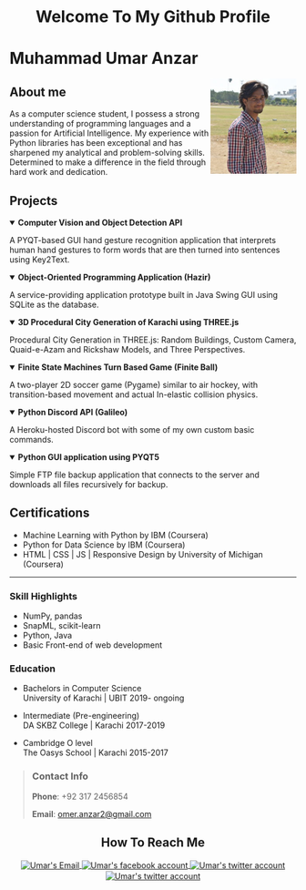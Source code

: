 <h1 align="center">Welcome To My Github Profile</h1>

# Muhammad Umar Anzar

<img align="right" width="30%" alt="my profile picture" src="images_icons/me.jpg">

## About me
As a computer science student, I possess a strong understanding of programming languages and a passion for Artificial Intelligence. My experience with Python libraries has been exceptional and has sharpened my analytical and problem-solving skills. Determined to make a difference in the field through hard work and dedication.

## Projects

<details open>
  <summary><b>Computer Vision and Object Detection API</b></summary>
  <p>A PYQT-based GUI hand gesture recognition application that interprets human hand gestures to form words that are then turned into sentences using Key2Text.</p>
</details>

<details open>
  <summary><b>Object-Oriented Programming Application (Hazir)</b></summary>
  <p>A service-providing application prototype built in Java Swing GUI using SQLite as the database.</p>
</details>

<details open>
  <summary><b>3D Procedural City Generation of Karachi using THREE.js </b></summary>
  <p>Procedural City Generation in THREE.js: Random Buildings, Custom Camera, Quaid-e-Azam and Rickshaw Models, and Three Perspectives.</p>
</details>

<details open>
  <summary><b>Finite State Machines Turn Based Game (Finite Ball)</b></summary>
  <p>A two-player 2D soccer game (Pygame) similar to air hockey, with transition-based movement and actual In-elastic collision physics.</p>
</details>

<details open>
  <summary><b>Python Discord API (Galileo)</b></summary>
  <p>A Heroku-hosted Discord bot with some of my own custom basic commands.</p>
</details>

<details open>
  <summary><b>Python GUI application using PYQT5</b></summary>
  <p>Simple FTP file backup application that connects to the server and downloads all files recursively for backup.</p>
</details>

## Certifications

- Machine Learning with Python by IBM (Coursera)
- Python for Data Science by IBM (Coursera)
- HTML | CSS | JS | Responsive Design by University of Michigan (Coursera)


<hr>

### Skill Highlights
- NumPy, pandas
- SnapML, scikit-learn 
- Python, Java
- Basic Front-end of web development

### Education
- Bachelors in Computer Science                                    
University of Karachi | UBIT
2019- ongoing

- Intermediate (Pre-engineering)         
DA SKBZ College | Karachi
2017-2019

- Cambridge O level                                   
The Oasys School | Karachi
2015-2017 



> ### Contact Info
> **Phone**: +92 317 2456854
>
> **Email**: omer.anzar2@gmail.com


  <!--
  **omer-anzar/omer-anzar** is a ✨ _special_ ✨ repository because its `README.md` (this file) appears on your GitHub profile.

  Here are some ideas to get you started:

  - 🔭 I’m currently working on ...
  - 🌱 I’m currently learning ...
  - 👯 I’m looking to collaborate on ...
  - 🤔 I’m looking for help with ...
  - 💬 Ask me about ...
  - 📫 How to reach me: ...
  - 😄 Pronouns: ...
  - ⚡ Fun fact: ...
  -->


<h2 align="center">How To Reach Me</h2>
<p align ="center">
  <a href="mailto:omer.anzar2@gmail.com" target="_blank" title="gmail">
    <image align="center" src="images_icons/gmail.png" width="10%" alt="Umar's Email">
  </a>
  <a href="https://www.facebook.com/omer.anzar.7/" target="_blank" title="facebook">
    <image align="center" src="images_icons/facebook-social-logo.png" width="10%" alt="Umar's facebook account">
  </a>
  <a href="https://twitter.com/paradox_omer" target="_blank" title="twitter">
    <image align="center" src="images_icons/twitter.png" width="10%" alt="Umar's twitter account">
  </a>
   <a  target="_blank" href="https://www.linkedin.com/in/umar-anzar" title="linkedin">
    <image align="center" src="images_icons/linkedin.png" width="10%" alt="Umar's twitter account">
  </a>  
</p>
